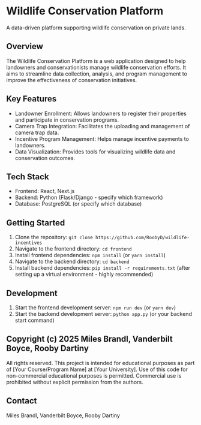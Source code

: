 # Wildlife Conservation Platform

A data-driven platform supporting wildlife conservation on private lands.

## Overview

The Wildlife Conservation Platform is a web application designed to help landowners and conservationists manage wildlife conservation efforts.  It aims to streamline data collection, analysis, and program management to improve the effectiveness of conservation initiatives.

## Key Features

* Landowner Enrollment:  Allows landowners to register their properties and participate in conservation programs.
* Camera Trap Integration:  Facilitates the uploading and management of camera trap data.
* Incentive Program Management:  Helps manage incentive payments to landowners.
* Data Visualization: Provides tools for visualizing wildlife data and conservation outcomes.

## Tech Stack

* Frontend: React, Next.js
* Backend: Python (Flask/Django - specify which framework)
* Database: PostgreSQL (or specify which database)

## Getting Started

1. Clone the repository: `git clone https://github.com/RoobyD/wildlife-incentives`
2. Navigate to the frontend directory: `cd frontend`
3. Install frontend dependencies: `npm install` (or `yarn install`)
4. Navigate to the backend directory: `cd backend`
5. Install backend dependencies: `pip install -r requirements.txt` (after setting up a virtual environment - highly recommended)

## Development

1. Start the frontend development server: `npm run dev` (or `yarn dev`)
2. Start the backend development server: `python app.py` (or your backend start command)

## Copyright (c) 2025 Miles Brandl, Vanderbilt Boyce, Rooby Dartiny

All rights reserved. This project is intended for educational purposes as part of [Your Course/Program Name] at [Your University].  Use of this code for non-commercial educational purposes is permitted. Commercial use is prohibited without explicit permission from the authors.

## Contact

Miles Brandl, Vanderbilt Boyce, Rooby Dartiny
